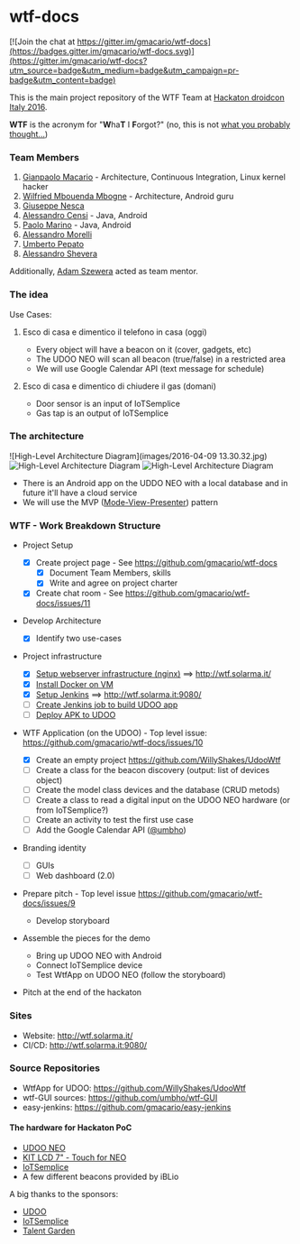 # wtf-docs

[![Join the chat at https://gitter.im/gmacario/wtf-docs](https://badges.gitter.im/gmacario/wtf-docs.svg)](https://gitter.im/gmacario/wtf-docs?utm_source=badge&utm_medium=badge&utm_campaign=pr-badge&utm_content=badge)

This is the main project repository of the WTF Team at [Hackaton droidcon Italy 2016](http://it.droidcon.com/2016/hackathon-droidcon-italy/).

**WTF** is the acronym for "**W**ha**T** I **F**orgot?" (no, this is not [what you probably thought...](http://s2.quickmeme.com/img/d0/d0374478557798edfc964afd006512de457207f70346d8e2ef524a98afd73578.jpg))

### Team Members

1. [Gianpaolo Macario](https://github.com/gmacario) - Architecture, Continuous Integration, Linux kernel hacker
1. [Wilfried Mbouenda Mbogne](https://github.com/WillyShakes) - Architecture, Android guru
1. [Giuseppe Nesca](https://github.com/neskov7)
1. [Alessandro Censi](https://github.com/AleDroid93) - Java, Android
1. [Paolo Marino](https://github.com/dolcestilnuovo65) - Java, Android
1. [Alessandro Morelli](https://github.com/AlessandroMorelli96)
1. [Umberto Pepato](https://github.com/umbHo)
1. [Alessandro Shevera](https://github.com/AlessandroBDP)

Additionally, [Adam Szewera](https://github.com/adamszewe) acted as team mentor.

### The idea

Use Cases:

1. Esco di casa e dimentico il telefono in casa (oggi)
    - Every object will have a beacon on it (cover, gadgets, etc)
    - The UDOO NEO will scan all beacon (true/false) in a restricted area
    - We will use Google Calendar API (text message for schedule)

2. Esco di casa e dimentico di chiudere il gas (domani)
    - Door sensor is an input of IoTSemplice
    - Gas tap is an output of IoTSemplice

### The architecture


![High-Level Architecture Diagram](images/2016-04-09 13.30.32.jpg)
![High-Level Architecture Diagram](images/wtf1.jpg)
![High-Level Architecture Diagram](images/wtf.jpg)

* There is an Android app on the UDDO NEO with a local database and in future it'll have a cloud service
* We will use the MVP ([Mode-View-Presenter](https://en.wikipedia.org/wiki/Model%E2%80%93view%E2%80%93presenter)) pattern

### WTF - Work Breakdown Structure

* Project Setup

  - [X] Create project page - See https://github.com/gmacario/wtf-docs
    - [X] Document Team Members, skills
    - [X] Write and agree on project charter
  - [X] Create chat room - See https://github.com/gmacario/wtf-docs/issues/11

* Develop Architecture

  - [X] Identify two use-cases

* Project infrastructure

  - [X] [Setup webserver infrastructure (nginx)](https://github.com/gmacario/wtf-docs/issues/2) ==> http://wtf.solarma.it/
  - [X] [Install Docker on VM](https://github.com/gmacario/wtf-docs/issues/3)
  - [X] [Setup Jenkins](https://github.com/gmacario/wtf-docs/issues/4) ==> http://wtf.solarma.it:9080/
  - [ ] [Create Jenkins job to build UDOO app](https://github.com/gmacario/wtf-docs/issues/5)
  - [ ] [Deploy APK to UDOO](https://github.com/gmacario/wtf-docs/issues/6)

* WTF Application (on the UDOO) - Top level issue: https://github.com/gmacario/wtf-docs/issues/10

  - [X] Create an empty project https://github.com/WillyShakes/UdooWtf
  - [ ] Create a class for the beacon discovery (output: list of devices object)
  - [ ] Create the model class devices and the database (CRUD metods)
  - [ ] Create a class to read a digital input on the UDOO NEO hardware (or from IoTSemplice?)
  - [ ] Create an activity to test the first use case
  - [ ] Add the Google Calendar API ([@umbho](https://github.com/umbho))

* Branding identity

  - [ ] GUIs
  - [ ] Web dashboard (2.0)

* Prepare pitch - Top level issue https://github.com/gmacario/wtf-docs/issues/9

  - Develop storyboard

* Assemble the pieces for the demo

  - Bring up UDOO NEO with Android
  - Connect IoTSemplice device
  - Test WtfApp on UDOO NEO (follow the storyboard)

* Pitch at the end of the hackaton

### Sites

* Website: http://wtf.solarma.it/
* CI/CD: http://wtf.solarma.it:9080/

### Source Repositories

* WtfApp for UDOO: https://github.com/WillyShakes/UdooWtf
* wtf-GUI sources: https://github.com/umbho/wtf-GUI
* easy-jenkins: https://github.com/gmacario/easy-jenkins

#### The hardware for Hackaton PoC

* [UDOO NEO](http://www.udoo.org/udoo-neo/)
* [KIT LCD 7" - Touch for NEO](http://shop.udoo.org/eu/accessories/video-kit-7-touch-for-neo.html)
* [IoTSemplice](http://www.iotsemplice.com/)
* A few different beacons provided by iBLio

A big thanks to the sponsors:

* [UDOO](http://www.udoo.org)
* [IoTSemplice](http://www.iotsemplice.com/)
* [Talent Garden](http://talentgarden.org/)

<!-- EOF -->
